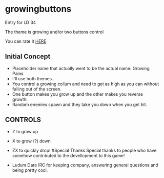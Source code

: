 # growingbuttons
Entry for LD 34

The theme is growing and/or two buttons control

You can rate it [HERE](http://ludumdare.com/compo/ludum-dare-34/?action=preview&uid=56753)

## Initial Concept
* Placeholder name that actually went to be the actual name: Growing Pains
* I'll use both themes.
* You control a growing collum and need to get as high as you can without falling out of the screen.
* One button makes you grow up and the other makes you reverse growth.
* Random enemies spawn and they take you down when you get hit.

## CONTROLS
* Z to grow up
* X to grow (?) down
* ZX to quickly drop!
#Special Thanks
Special thanks to people who have somehow contributed to the devellopment to this game!

* Ludum Dare IRC for keeping company, answering general questions and being pretty cool.